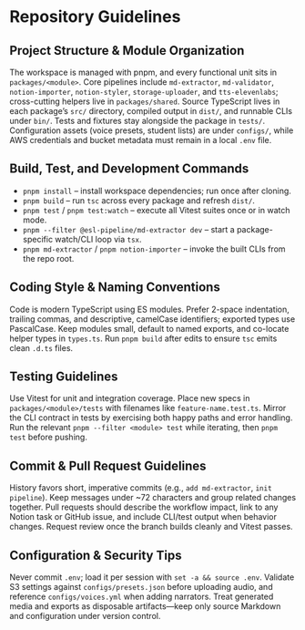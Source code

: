 # Repository Guidelines

## Project Structure & Module Organization
The workspace is managed with pnpm, and every functional unit sits in `packages/<module>`. Core pipelines include `md-extractor`, `md-validator`, `notion-importer`, `notion-styler`, `storage-uploader`, and `tts-elevenlabs`; cross-cutting helpers live in `packages/shared`. Source TypeScript lives in each package’s `src/` directory, compiled output in `dist/`, and runnable CLIs under `bin/`. Tests and fixtures stay alongside the package in `tests/`. Configuration assets (voice presets, student lists) are under `configs/`, while AWS credentials and bucket metadata must remain in a local `.env` file.

## Build, Test, and Development Commands
- `pnpm install` – install workspace dependencies; run once after cloning.
- `pnpm build` – run `tsc` across every package and refresh `dist/`.
- `pnpm test` / `pnpm test:watch` – execute all Vitest suites once or in watch mode.
- `pnpm --filter @esl-pipeline/md-extractor dev` – start a package-specific watch/CLI loop via `tsx`.
- `pnpm md-extractor` / `pnpm notion-importer` – invoke the built CLIs from the repo root.

## Coding Style & Naming Conventions
Code is modern TypeScript using ES modules. Prefer 2-space indentation, trailing commas, and descriptive, camelCase identifiers; exported types use PascalCase. Keep modules small, default to named exports, and co-locate helper types in `types.ts`. Run `pnpm build` after edits to ensure `tsc` emits clean `.d.ts` files.

## Testing Guidelines
Use Vitest for unit and integration coverage. Place new specs in `packages/<module>/tests` with filenames like `feature-name.test.ts`. Mirror the CLI contract in tests by exercising both happy paths and error handling. Run the relevant `pnpm --filter <module> test` while iterating, then `pnpm test` before pushing.

## Commit & Pull Request Guidelines
History favors short, imperative commits (e.g., `add md-extractor`, `init pipeline`). Keep messages under ~72 characters and group related changes together. Pull requests should describe the workflow impact, link to any Notion task or GitHub issue, and include CLI/test output when behavior changes. Request review once the branch builds cleanly and Vitest passes.

## Configuration & Security Tips
Never commit `.env`; load it per session with `set -a && source .env`. Validate S3 settings against `configs/presets.json` before uploading audio, and reference `configs/voices.yml` when adding narrators. Treat generated media and exports as disposable artifacts—keep only source Markdown and configuration under version control.
